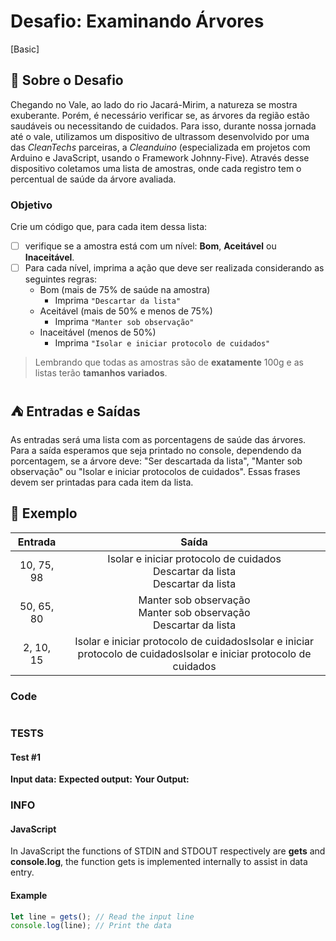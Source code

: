 # Desafio: Examinando Árvores

[Basic]

## 🌱 Sobre o Desafio

Chegando no Vale, ao lado do rio Jacará-Mirim, a natureza se mostra exuberante. Porém, é necessário verificar se, as árvores da região estão saudáveis ou necessitando de cuidados. Para isso, durante nossa jornada até o vale, utilizamos um dispositivo de ultrassom desenvolvido por uma das *CleanTechs* parceiras, a *Cleanduino* (especializada em projetos com Arduino e JavaScript, usando o Framework Johnny-Five). Através desse dispositivo coletamos uma lista de amostras, onde cada registro tem o percentual de saúde da árvore avaliada.

### Objetivo

Crie um código que, para cada item dessa lista:

* [ ] verifique se a amostra está com um nível: **Bom**, **Aceitável** ou **Inaceitável**.
* [ ] Para cada nível, imprima a ação que deve ser realizada considerando as seguintes regras:
  * Bom (mais de 75% de saúde na amostra)
    * Imprima `"Descartar da lista"`
  * Aceitável (mais de 50% e menos de 75%)
    * Imprima `"Manter sob observação"`
  * Inaceitável (menos de 50%)
    * Imprima `"Isolar e iniciar protocolo de cuidados"`

> Lembrando que todas as amostras são de **exatamente** 100g e as listas terão **tamanhos variados**.

## ⛺ Entradas e Saídas

As entradas será uma lista com as porcentagens de saúde das árvores. Para a saída esperamos que seja printado no console, dependendo da porcentagem, se a árvore deve: "Ser descartada da lista", "Manter sob observação" ou "Isolar e iniciar protocolos de cuidados". Essas frases devem ser printadas para cada item da lista.

## 🌳 Exemplo

| Entrada | Saída |
|   :-:   |  :-:  |
| 10, 75, 98 | Isolar e iniciar protocolo de cuidados</br>Descartar da lista</br>Descartar da lista |
| 50, 65, 80 | Manter sob observação</br>Manter sob observação</br>Descartar da lista |
| 2, 10, 15  | Isolar e iniciar protocolo de cuidados</b>Isolar e iniciar protocolo de cuidados</b>Isolar e iniciar protocolo de cuidados |

### Code

```js
```

### TESTS

#### Test #1

**Input data:**
**Expected output:**
**Your Output:**

### INFO

#### JavaScript

In JavaScript the functions of STDIN and STDOUT respectively are **gets** and **console.log**, the function gets is implemented internally to assist in data entry.

#### Example

```js
let line = gets(); // Read the input line
console.log(line); // Print the data
```
